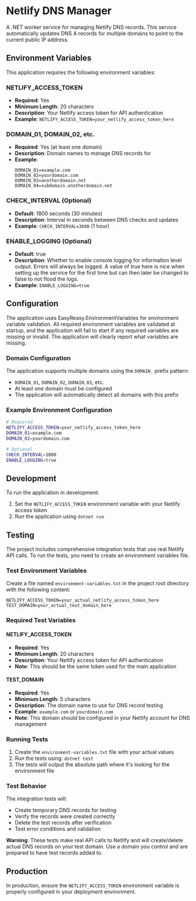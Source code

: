 # Netlify DNS Manager

A .NET worker service for managing Netlify DNS records. This service automatically updates DNS A records for multiple domains to point to the current public IP address.

## Environment Variables

This application requires the following environment variables:

### NETLIFY_ACCESS_TOKEN
- **Required**: Yes
- **Minimum Length**: 20 characters
- **Description**: Your Netlify access token for API authentication
- **Example**: `NETLIFY_ACCESS_TOKEN=your_netlify_access_token_here`

### DOMAIN_01, DOMAIN_02, etc.
- **Required**: Yes (at least one domain)
- **Description**: Domain names to manage DNS records for
- **Example**: 
  ```
  DOMAIN_01=example.com
  DOMAIN_02=yourdomain.com
  DOMAIN_03=anotherdomain.net
  DOMAIN_04=subdomain.anotherdomain.net
  ```

### CHECK_INTERVAL (Optional)
- **Default**: 1800 seconds (30 minutes)
- **Description**: Interval in seconds between DNS checks and updates
- **Example**: `CHECK_INTERVAL=3600` (1 hour)

### ENABLE_LOGGING (Optional)
- **Default**: true
- **Description**: Whether to enable console logging for information level output. Errors will always be logged. A value of true here is nice when setting up the service for the first time but can then later be changed to false to not flood the logs.
- **Example**: `ENABLE_LOGGING=true`

## Configuration

The application uses EasyReasy.EnvironmentVariables for environment variable validation. All required environment variables are validated at startup, and the application will fail to start if any required variables are missing or invalid. The application will clearly report what variables are missing.

### Domain Configuration

The application supports multiple domains using the `DOMAIN_` prefix pattern:
- `DOMAIN_01`, `DOMAIN_02`, `DOMAIN_03`, etc.
- At least one domain must be configured
- The application will automatically detect all domains with this prefix

### Example Environment Configuration

```bash
# Required
NETLIFY_ACCESS_TOKEN=your_netlify_access_token_here
DOMAIN_01=example.com
DOMAIN_02=yourdomain.com

# Optional
CHECK_INTERVAL=1800
ENABLE_LOGGING=true
```

## Development

To run the application in development:

1. Set the `NETLIFY_ACCESS_TOKEN` environment variable with your Netlify access token
2. Run the application using `dotnet run`

## Testing

The project includes comprehensive integration tests that use real Netlify API calls. To run the tests, you need to create an environment variables file.

### Test Environment Variables

Create a file named `environment-variables.txt` in the project root directory with the following content:

```
NETLIFY_ACCESS_TOKEN=your_actual_netlify_access_token_here
TEST_DOMAIN=your_actual_test_domain_here
```

### Required Test Variables

#### NETLIFY_ACCESS_TOKEN
- **Required**: Yes
- **Minimum Length**: 20 characters
- **Description**: Your Netlify access token for API authentication
- **Note**: This should be the same token used for the main application

#### TEST_DOMAIN
- **Required**: Yes
- **Minimum Length**: 5 characters
- **Description**: The domain name to use for DNS record testing
- **Example**: `example.com` or `yourdomain.com`
- **Note**: This domain should be configured in your Netlify account for DNS management

### Running Tests

1. Create the `environment-variables.txt` file with your actual values
2. Run the tests using: `dotnet test`
3. The tests will output the absolute path where it's looking for the environment file

### Test Behavior

The integration tests will:
- Create temporary DNS records for testing
- Verify the records were created correctly
- Delete the test records after verification
- Test error conditions and validation

**Warning**: These tests make real API calls to Netlify and will create/delete actual DNS records on your test domain. Use a domain you control and are prepared to have test records added to.

## Production

In production, ensure the `NETLIFY_ACCESS_TOKEN` environment variable is properly configured in your deployment environment. 